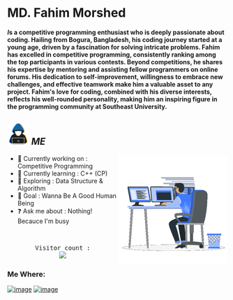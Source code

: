 <h1 color="white">MD. Fahim Morshed</h1>
<b><i color="red">I</i>s a competitive programming enthusiast who is deeply passionate about coding. Hailing from Bogura, Bangladesh, his coding journey started at a young age, driven by a fascination for solving intricate problems. 
Fahim has excelled in competitive programming, consistently ranking among the top participants in various contests. Beyond competitions, he shares his expertise by mentoring and assisting fellow programmers on online forums. 
His dedication to self-improvement, willingness to embrace new challenges, and effective teamwork make him a valuable asset to any project. Fahim's love for coding, combined with his diverse interests, reflects his well-rounded personality, making him an inspiring figure in the programming community at Southeast University.</b>
	
## <picture><img src = "https://github.com/0xAbdulKhalid/0xAbdulKhalid/raw/main/assets/mdImages/about_me.gif" width = 50px></picture> *ME*
<picture> <img align="right" src="https://github.com/0xAbdulKhalid/0xAbdulKhalid/raw/main/assets/mdImages/Right_Side.gif" width = 250px></picture>

- 🔭 Currently working on : Competitive Programming
- 📖 Currently learning   : C++ (CP)
- 🤔 Exploring            : Data Structure & Algorithm
- 🥅 Goal                 : Wanna Be A Good Human Being
- ❓ Ask me about         : Nothing! Becauce I'm busy

<br/>

<samp>
    <p align="center"> 
        Visitor count : <br>
        <img src="https://profile-counter.glitch.me/ahm-fahim/count.svg" />
    </p>
</samp>


### Me Where:
[![image](https://img.shields.io/badge/LinkedIn-0077B5?style=for-the-badge&logo=linkedin&logoColor=white)][linkedin]
[![image](https://img.shields.io/badge/Facebook-036ce4?style=for-the-badge&logo=Facebook&logoColor=white)][facebook]

<!-- social links here -->
[facebook]:https://www.facebook.com/ahm.fahimmorshed
[linkedin]:https://www.linkedin.com/in/md-fahim-morshed-5b2126233/

